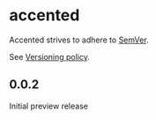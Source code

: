 # accented

Accented strives to adhere to [SemVer](https://semver.org/).

See [Versioning policy](https://www.accented.dev/about/#versioning).

## 0.0.2

Initial preview release
